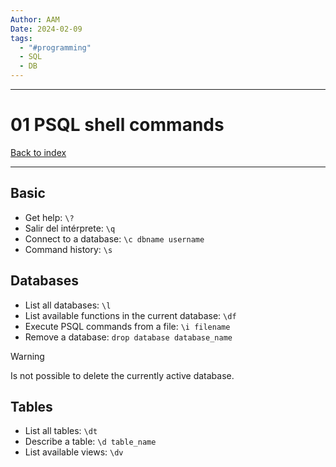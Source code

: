 ```yaml
---
Author: AAM
Date: 2024-02-09
tags:
  - "#programming"
  - SQL
  - DB
---
```


---
# 01 PSQL shell commands

[Back to index](../../DATABASES.md)

---
## Basic

- Get help: `\?`
- Salir del intérprete: `\q`
- Connect to a database: `\c dbname username`
- Command history: `\s`
## Databases
- List all databases: `\l`
- List available functions in the current database: `\df`
- Execute PSQL commands from a file: `\i filename`
- Remove a database: `drop database database_name`

> [!WARNING]
> Is not possible to delete the currently active database.
## Tables
- List all tables: `\dt`
- Describe a table: `\d table_name`
- List available views: `\dv`